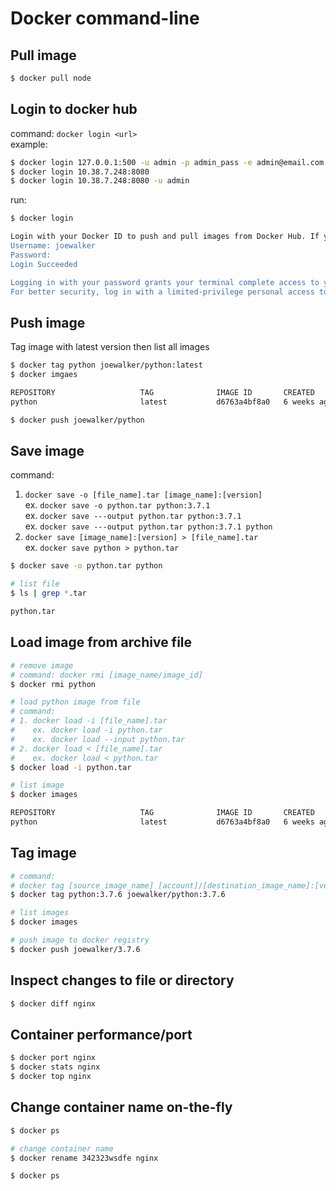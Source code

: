 # Docker command-line
## Pull image
```bash
$ docker pull node
```

## Login to docker hub
command: `docker login <url>`  
example:
```bash
$ docker login 127.0.0.1:500 -u admin -p admin_pass -e admin@email.com
$ docker login 10.38.7.248:8080
$ docker login 10.38.7.248:8080 -u admin
```

run:
```bash
$ docker login

Login with your Docker ID to push and pull images from Docker Hub. If you don't have a Docker ID, head over to https://hub.docker.com to create one.
Username: joewalker
Password:
Login Succeeded

Logging in with your password grants your terminal complete access to your account.
For better security, log in with a limited-privilege personal access token. Learn more at https://docs.docker.com/go/access-tokens/
```

## Push image
Tag image with latest version then list all images
```bash
$ docker tag python joewalker/python:latest
$ docker imgaes

REPOSITORY                   TAG              IMAGE ID       CREATED        SIZE
python                       latest           d6763a4bf8a0   6 weeks ago    868MB

$ docker push joewalker/python
```

## Save image
command:  
1. `docker save -o [file_name].tar [image_name]:[version]`  
    ex. `docker save -o python.tar python:3.7.1`  
    ex. `docker save ---output python.tar python:3.7.1`  
    ex. `docker save ---output python.tar python:3.7.1 python`  
2. `docker save [image_name]:[version] > [file_name].tar`  
    ex. `docker save python > python.tar` 

```bash
$ docker save -o python.tar python

# list file
$ ls | grep *.tar

python.tar
```

## Load image from archive file
```bash
# remove image
# command: docker rmi [image_name/image_id]
$ docker rmi python

# load python image from file
# command:
# 1. docker load -i [file_name].tar
#    ex. docker load -i python.tar
#    ex. docker load --input python.tar
# 2. docker load < [file_name].tar
#    ex. docker load < python.tar
$ docker load -i python.tar

# list image
$ docker images

REPOSITORY                   TAG              IMAGE ID       CREATED        SIZE
python                       latest           d6763a4bf8a0   6 weeks ago    868MB
```

## Tag image
```bash
# command:
# docker tag [source_image_name] [account]/[destination_image_name]:[version]
$ docker tag python:3.7.6 joewalker/python:3.7.6

# list images
$ docker images

# push image to docker registry
$ docker push joewalker/3.7.6
```

## Inspect changes to file or directory
```bash
$ docker diff nginx
```

## Container performance/port
```bash
$ docker port nginx
$ docker stats nginx
$ docker top nginx
```

## Change container name on-the-fly
```bash
$ docker ps

# change container name
$ docker rename 342323wsdfe nginx

$ docker ps
```